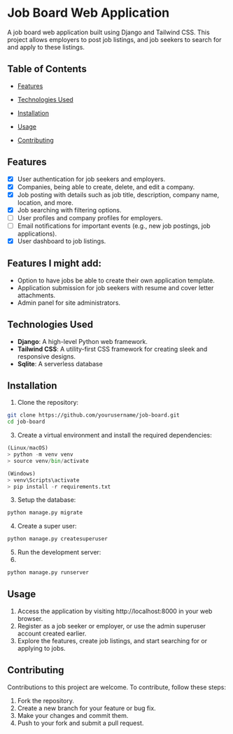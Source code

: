 # Job Board Web Application

A job board web application built using Django and Tailwind CSS. This project allows employers to post job listings, and job seekers to search for and apply to these listings.

## Table of Contents

-   [Features](#features)

-   [Technologies Used](#technologies-used)

-   [Installation](#installation)

-   [Usage](#usage)

-   [Contributing](#contributing)

## Features

-   [x] User authentication for job seekers and employers.
-   [x] Companies, being able to create, delete, and edit a company.
-   [x] Job posting with details such as job title, description, company name, location, and more.
-   [x] Job searching with filtering options.
-   [ ] User profiles and company profiles for employers.
-   [ ] Email notifications for important events (e.g., new job postings, job applications).
-   [x] User dashboard to job listings.

## Features I might add:

-   Option to have jobs be able to create their own application template.
-   Application submission for job seekers with resume and cover letter attachments.
-   Admin panel for site administrators.

## Technologies Used

-   **Django**: A high-level Python web framework.
-   **Tailwind CSS**: A utility-first CSS framework for creating sleek and responsive designs.
-   **Sqlite**: A serverless database

## Installation

1. Clone the repository:

```bash
git clone https://github.com/yourusername/job-board.git
cd job-board
```

3. Create a virtual environment and install the required dependencies:

```python
(Linux/macOS)
> python -m venv venv
> source venv/bin/activate

(Windows)
> venv\Scripts\activate
> pip install -r requirements.txt
```

3. Setup the database:

```bash
python manage.py migrate
```

4. Create a super user:

```bash
python manage.py createsuperuser
```

5. Run the development server:
6.

```bash
python manage.py runserver
```

## Usage

1. Access the application by visiting http://localhost:8000 in your web browser.
2. Register as a job seeker or employer, or use the admin superuser account created earlier.
3. Explore the features, create job listings, and start searching for or applying to jobs.

## Contributing

Contributions to this project are welcome. To contribute, follow these steps:

1. Fork the repository.
2. Create a new branch for your feature or bug fix.
3. Make your changes and commit them.
4. Push to your fork and submit a pull request.
